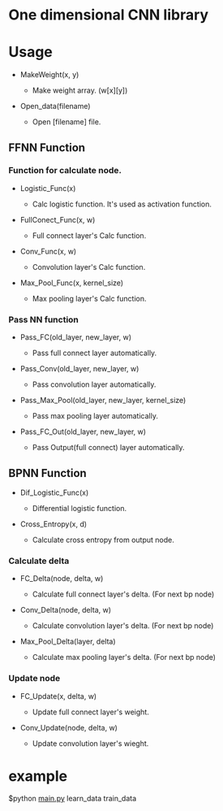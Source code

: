 # One dimensional CNN library

# Usage

- MakeWeight(x, y)
  - Make weight array. (w[x][y])

- Open_data(filename)
  - Open [filename] file.

## FFNN Function

### Function for calculate node.

- Logistic_Func(x)
  - Calc logistic function. It's used as activation function.

- FullConect_Func(x, w)
  - Full connect layer's Calc function.

- Conv_Func(x, w)
  - Convolution layer's Calc function.

- Max_Pool_Func(x, kernel_size)
  - Max pooling layer's Calc function.

### Pass NN function

- Pass_FC(old_layer, new_layer, w)
  - Pass full connect layer automatically.

- Pass_Conv(old_layer, new_layer, w)
  - Pass convolution layer automatically.

- Pass_Max_Pool(old_layer, new_layer, kernel_size)
  - Pass max pooling layer automatically.
 
- Pass_FC_Out(old_layer, new_layer, w)
  - Pass Output(full connect) layer automatically.

## BPNN Function

- Dif_Logistic_Func(x)
  - Differential logistic function.

- Cross_Entropy(x, d)
  - Calculate cross entropy from output node.

### Calculate delta

- FC_Delta(node, delta, w)
  - Calculate full connect layer's delta. (For next bp node)

- Conv_Delta(node, delta, w)
  - Calculate convolution layer's delta. (For next bp node)

- Max_Pool_Delta(layer, delta)
  - Calculate max pooling layer's delta. (For next bp node)

### Update node

- FC_Update(x, delta, w)
  - Update full connect layer's weight.

- Conv_Update(node, delta, w)
  - Update convolution layer's wieght.

# example
$python [main.py](https://github.com/palloc/NeuralNetwork/blob/master/main.py) learn_data train_data


